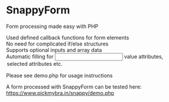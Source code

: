 # SnappyForm
 Form processing made easy with PHP
 
 Used defined callback functions for form elements<br>
 No need for complicated if/else structures<br>
 Supports optional inputs and array data<br>
 Automatic filling for <input> value attributes, <option> selected attributes etc. <br>
 
 Please see demo.php for usage instructions
 
 A form processed with SnappyForm can be tested here:
 https://www.pickmybra.in/snappy/demo.php
 

